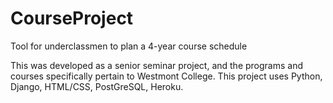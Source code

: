 # CourseProject
Tool for underclassmen to plan a 4-year course schedule

This was developed as a senior seminar project, and the programs and courses specifically pertain to Westmont College. 
This project uses Python, Django, HTML/CSS, PostGreSQL, Heroku. 
